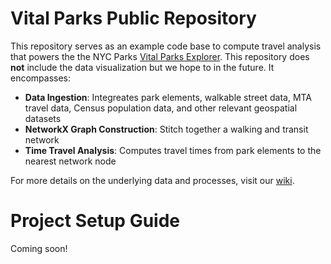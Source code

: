 # Vital Parks Public Repository

This repository serves as an example code base to compute travel analysis that powers the the NYC Parks [Vital Parks Explorer](https://www.nycgovparks.org/about/vital-parks/explorer). This repository does **not** include the data visualization but we hope to in the future. It encompasses:

- **Data Ingestion**: Integreates park elements, walkable street data, MTA travel data, Census population data, and other relevant geospatial datasets
- **NetworkX Graph Construction**: Stitch together a walking and transit network
- **Time Travel Analysis**: Computes travel times from park elements to the nearest network node

For more details on the underlying data and processes, visit our [wiki](https://github.com/NYC-Parks/Vital-Parks-Public-Repo/wiki).

# Project Setup Guide 

Coming soon! 

<!--
This project assumes you have [Anaconda](https://www.anaconda.com/docs/getting-started/anaconda/install), [Jupyter](https://anaconda.org/anaconda/jupyter), and [Git](https://git-scm.com/downloads) installed. 

## One-Time Setup (Initial Installation)

These steps are only required once to set up the environment.

### 1. Clone the Repository

To clone the repository, run the following command in your **Git Bash**:
```
git clone https://github.com/NYC-Parks/Vital-Parks-Public-Repo.git
```

### 2. Create the conda environment

> [!NOTE]
> The following steps will take place in **Anaconda Prompt**.

To create the conda environment from the yml file to a specified path, open **Anaconda Prompt** and run the following command:
```
conda env create -f E:\path\to\envName.yml --prefix C:path\to\env
```

To create the conda environment from file to a name (it will install the environment in the default location), run the following command:
```
conda env create -f E:\path\to\envName.yml --name YOURENVNAME
```

### 3. Install a kernel for Jupyter notebook for your new environment

To install ipykernel (just once), run: 
```
conda install ipykernel
```

To create new environment kernel for jupyter notebook, run: 
```
ipython kernel install --name=YOURENVNAME
```

For more information about jupyter notebooks and kernels, visit [this link](https://towardsdatascience.com/get-your-conda-environment-to-show-in-jupyter-notebooks-the-easy-way-17010b76e874/).

## Usage (After Setup is Complete)

Once installed, follow these steps each time you run the project.

### 1. Activate your environment

In **Anaconda Prompt**, to activate your environment:

```
conda activate YOURENVNAME
```

### 2. Run the Jupyter notebook.

To run analysis, open Jupyter notebook in the base directory. This will open up a new window.

```
jupyter notebook
```

Set the kernel YOURENVNAME on the top right of the Jupyter notebook page, next to JupyterLab. 

## After usage

### 1. Deactivate your environment

```
conda deactivate YOURENVNAME
```






